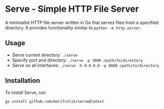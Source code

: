 # Serve - Simple HTTP File Server

A minimalist HTTP file server written in Go that serves files from a specified directory. It provides functionality similar to `python -m http.server`.

## Usage

- Serve current directory: `./serve`
- Specify port and directory: `./serve -p 3000 /path/to/directory`
- Serve on all interfaces: `./serve -h 0.0.0.0 -p 8000 /path/to/directory`

## Installation

To install Serve, run:

```bash
go install github.com/marifcelik/serve@latest
```